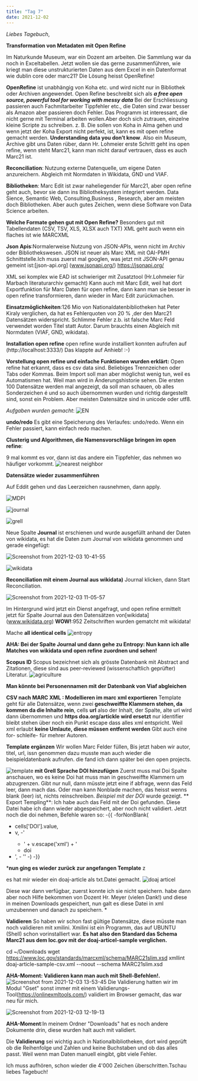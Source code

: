 ```yaml
---
title: "Tag 7"
date: 2021-12-02
---
```

_Liebes Tagebuch_,

**Transformation von Metadaten mit Open Refine**

Im Naturkunde Museum, war ein Dozent am arbeiten. Die Sammlung war da noch in Exceltabellen. Jetzt wollen sie das gerne zusammenführen, wie kriegt man diese unstrukturierten Daten aus dem Excel in ein Datenformat wie dublin core oder marc21?
Die Lösung heisst OpenRefine!

**OpenRefine** ist unabhängig von Koha etc. und wird nicht nur in Bibliothek oder Archiven angewendet.
Open Refine beschreibt sich als **_a free open source, powerful tool for working with messy data_**
Bei der Erschliessung passieren auch Fachmitarbeiter Tippfehler etc., die Daten sind zwar besser als Amazon aber passieren doch Fehler. Das Programm ist interessant, die nicht gerne mit Terminal arbeiten wollen.Aber doch sich zutrauen, einzelne kleine Scripte zu schreiben. z. B. Die sollen von Koha in Alma gehen und wenn jetzt der Koha Export nicht perfekt, ist, kann es mit open refine gemacht werden. **Understanding data you don’t know**. Also ein Museum, Archive gibt uns Daten rüber, dann Hr. Lohmeier erste Schritt geht ins open refine, wenn steht Marc21, kann man nicht darauf vertrauen, dass es auch Marc21 ist.

**Reconciliation**: Nutzung externe Datenquelle, um eigene Daten anzureichern. Abgleich mit Normdaten in Wikidata, GND und VIAF.

**Bibliotheken**: Marc Edit ist zwar naheliegender für Marc21, aber open refine geht auch, bevor sie dann ins Bibliotheksystem integriert werden.
Data Sience, Semantic Web, Consulting,Business , Research, aber am meisten doch Bibliotheken. Aber auch gutes Zeichen, wenn diese Software von Data Science arbeiten.

**Welche Formate gehen gut mit Open Refine?**
 Besonders gut mit Tabellendaten (CSV, TSV, XLS, XLSX auch TXT)
XML geht auch wenn ein flaches ist wie MARCXML

**Json Apis**:Normalerweise Nutzung von JSON-APIs, wenn nicht im Archiv oder Bibliothekswesen. JSON ist neuer als Marc XML mit OAI-PMH Schnittstelle.Ich muss zuerst mal googlen, was jetzt mit JSON-API genau gemeint ist:[json-api.org] (www.jsonapi.org/) https://jsonapi.org/

XML sei komplex wie EAD ist schwieriger mit Zusatztool   (Hr.Lohmeier für Marbach literaturarchiv gemacht)
Kann auch mit Marc Edit, weil hat dort Exportfunktion für Marc Daten für open refine, dann kann man sie besser in open refine transformieren, dann wieder in Marc Edit zurückmachen.


**Einsatzmöglichkeiten**:126 Mio von Nationaldatenbibliotheken hat Peter Kiraly verglichen, da hat es Fehlerquoten von 20 % ,der den Marc21 Datensätzen widerspricht.
Schlimme Fehler z.b. ist falsche Marc Feld verwendet worden Titel statt Autor. Darum brauchts einen Abgleich mit Normdaten (VIAF, GND, wikidata).

 **Installation open refine**
open refine wurde  installiert konnten aufrufen auf (http://localhost:3333/)
Das klappte auf Anhieb! :-)

**Vorstellung open refine und  einfache Funktionen wurden erklärt:**
Open refine hat erkannt, dass es csv data sind.
Beliebiges Trennzeichen oder Tabs oder Kommas.
Beim Import soll man aber möglichst wenig tun, weil es Automatismen hat. Weil man wird in Änderungshistorie sehen.
Die ersten 100 Datensätze werden mal angezeigt, da soll man schauen, ob alles Sonderzeichen é und so auch übernommen wurden und richtig dargestellt sind, sonst ein Problem. Aber meisten Datensätze sind in unicode oder utf8.
 

*Aufgaben wurden gemacht*:
![EN](https://user-images.githubusercontent.com/90834735/150561878-eceaaa77-9387-4552-a32d-cbd74bebbc12.png)


**undo/redo**
Es gibt eine Speicherung des Verlaufes: undo/redo. Wenn ein Fehler passiert, kann einfach redo machen.

**Clusterig und Algorithmen, die Namensvorschläge bringen im open refine**:

9 mal kommt es vor, dann ist das andere ein Tippfehler, das nehmen wo häufiger vorkommt.
![nearest neighbor](https://user-images.githubusercontent.com/90834735/151655052-b58dff2c-800e-4498-ac9e-4966cb076fd9.png)

**Datensätze wieder zusammenführen**

Auf Eddit gehen und das Leerzeichen rausnehmen, dann apply.
 
![MDPI](https://user-images.githubusercontent.com/90834735/150561990-86b70bd4-5d9b-4d2c-9f18-0a89c4effe17.png)


![journal](https://user-images.githubusercontent.com/90834735/151655132-ea341d86-9756-4bc2-9037-5b90fb791832.png)

 ![grell](https://user-images.githubusercontent.com/90834735/150562105-8e4520e8-8219-4acd-8442-4688e4342386.png)
 

 Neue Spalte **Journal** ist erschienen und wurde ausgefüllt anhand der Daten von wikidata, es hat die Daten zum Journal von wikidata genommen und gerade eingefügt:

![Screenshot from 2021-12-03 10-41-55](https://user-images.githubusercontent.com/90834735/144601613-11a4163e-ad96-4c00-956a-49760a96f818.png)


![wikidata](https://user-images.githubusercontent.com/90834735/151655298-243ccc74-49d4-4c0c-9f17-107b201c76ea.png)

**Reconciliation mit einem Journal aus wikidata)**
Journal klicken, dann Start Reconciliation.
 
 ![Screenshot from 2021-12-03 11-05-57](https://user-images.githubusercontent.com/90834735/144601083-03099dcb-3abd-4dc1-b712-fb66785cc50f.png)
 
Im Hintergrund wird jetzt ein Dienst angefragt, und open refine ermittelt jetzt für Spalte Journal aus den Datensätzen von[wikidata] (www.wikidata.org)
**WOW!**:952 Zeitschriften wurden gematcht mit wikidata!
 
 
Mache **all identical cells**
![entropy](https://user-images.githubusercontent.com/90834735/150562221-157d05ba-298c-4b00-8296-2c2ca1c6fca7.png)


**AHA:  Bei der Spalte Journal und dann gehe zu Entropy: Nun kann ich alle Matches von wikidata und open refine zuordnen und sehen!**
	
 
**Scopus ID** Scopus bezeichnet sich als grösste Datenbank mit  Abstract and Zitationen, diese sind  aus peer-reviewed (wissenschaftlich geprüfter) Literatur.
![agriculture](https://user-images.githubusercontent.com/90834735/151655285-5e260993-2a2c-4c93-bf12-dd4b21207fd8.png)


**Man könnte bei Personennamen mit der Datenbank von Viaf abgleichen**
 
**CSV nach MARC XML : Modellieren im marc xml exportieren**
Template geht für alle Datensätze, wenn zwei **geschweiffte Klammern stehen, da kommen da die Inhalte rein**, cells **url** also der Inhalt, der Spalte, alte url wird dann übernommen und **https doa.org/artickle wird ersetzt** nur identifier bleibt stehen über noch ein Punkt escape dass alles xml entspricht. Weil xml erlaubt **keine Umlaute, diese müssen entfernt werden** Gibt auch eine for- schleife- für mehrer Autoren.

**Template ergänzen**
Wir wollen Marc Felder füllen, Bis jetzt haben wir autor, titel, url, issn genommen
dazu musste man auch wieder die beispieldatenbank aufrufen. die fand ich dann später bei den open projects.

![template](https://user-images.githubusercontent.com/90834735/150562308-7f308e7b-159f-49d9-b184-e78730c5709e.png)
**mit Grell Sprache DOI hinzufügen** 
Zuerst muss mal Doi Spalte anschauen,  wo es keine Doi hat muss man in geschweiffte Klammern um abzugrenzen.
Gibt nur null, dann müsste jetzt eine if abfrage, wenn das Feld leer, dann mach das.
Oder man kann Nonblade machen, das heisst wenns blank (leer) ist, nichts reinschreiben.
  _Beispiel mit der DOI_ wurde gezeigt.
** Export Templing**: Ich habe auch das Feld mit der Doi gefunden. Diese Datei habe ich dann wieder abgespeichert, aber noch nicht validiert. 
Jetzt noch die doi nehmen, Befehle waren so:
-{{
-forNonBlank(
   - cells['DOI'].value,
   - v,
    -'<datafield tag="024" ind1="7" ind2=" ">
       - <subfield code="a">' + v.escape('xml') + '</subfield>
       - <subfield code="2">doi</subfield>
   - 	</datafield>',
    -	''
-)
-}}


 ***nun ging es wieder zurück zur angefangen Template** z
 
  es hat mir wieder ein doaj-article als txt.Datei gemacht. 
  ![doaj articel](https://user-images.githubusercontent.com/90834735/150564954-908630d1-81cf-4f80-bb6c-9f8ff579ab00.png)

Diese war dann verfügbar, zuerst konnte ich sie nicht speichern. habe dann aber noch Hilfe bekommen von Dozent Hr. Meyer (vielen Dank!) und diese in meinen Downloads gespeichert, nun galt es diese Datei in xml umzubennen und danach zu speichern.
*
	
**Validieren** So haben wir schon fast gültige Datensätze, diese müsste man noch validieren mit xmilini. Xmilini ist ein Programm, das auf UBUNTU (Shell) schon vorinstalliert war. **Es hat also den Standard das Schema Marc21 aus dem loc.gov mit der doaj-articel-sample verglichen.**

cd ~/Downloads
wget https://www.loc.gov/standards/marcxml/schema/MARC21slim.xsd
xmllint doaj-article-sample-csv.xml --noout --schema MARC21slim.xsd

**AHA-Moment: Validieren kann man auch mit Shell-Befehlen!.**
![Screenshot from 2021-12-03 13-53-45](https://user-images.githubusercontent.com/90834735/144605936-041a11bf-165c-4a88-beae-dcae28f4d20f.png)
Die Validierung hatten wir im Modul "Gset" sonst immer mit einem Validierungs-Tool(https://onlinexmltools.com/)  validiert im Browser gemacht, das war neu für mich.

![Screenshot from 2021-12-03 12-19-13](https://user-images.githubusercontent.com/90834735/144594143-1f1a6cb5-4490-4a95-965a-b50adf2d943d.png)


 **AHA-Moment**:In meinem Ordner "Downloads" hat es noch andere Dokumente drin, diese wurden halt auch mit validiert.
 
Die **Validierung** sei wichtig auch in Nationalbibliotheken, dort wird geprüft ob die Reihenfolge und Zahlen und keine Buchstaben und ob das alles passt. Weil wenn man Daten manuell eingibt, gibt viele Fehler.

Ich muss aufhören, schon wieder die 4'000 Zeichen überschritten.Tschau liebes Tagebuch!
 

